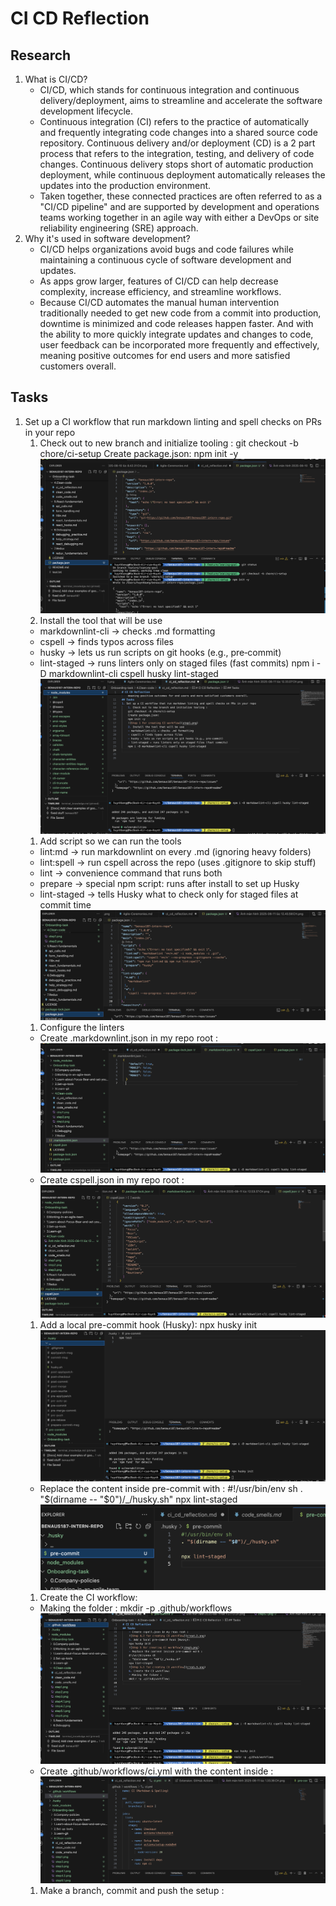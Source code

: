 # CI CD Reflection

## Research

1. What is CI/CD?
    - CI/CD, which stands for continuous integration and continuous delivery/deployment, aims to streamline and accelerate the software development lifecycle.  
    - Continuous integration (CI) refers to the practice of automatically and frequently integrating code changes into a shared source code repository. Continuous delivery and/or deployment (CD) is a 2 part process that refers to the integration, testing, and delivery of code changes. Continuous delivery stops short of automatic production deployment, while continuous deployment automatically releases the updates into the production environment.
    - Taken together, these connected practices are often referred to as a "CI/CD pipeline" and are supported by development and operations teams working together in an agile way with either a DevOps or site reliability engineering (SRE) approach.
2. Why it's used in software development?
    - CI/CD helps organizations avoid bugs and code failures while maintaining a continuous cycle of software development and updates.
    - As apps grow larger, features of CI/CD can help decrease complexity, increase efficiency, and streamline workflows.
    - Because CI/CD automates the manual human intervention traditionally needed to get new code from a commit into production, downtime is minimized and code releases happen faster. And with the ability to more quickly integrate updates and changes to code, user feedback can be incorporated more frequently and effectively, meaning positive outcomes for end users and more satisfied customers overall.

## Tasks

1. Set up a CI workflow that run markdown linting and spell checks on PRs in your repo
    1. Check out to new branch and initialize tooling :
    git checkout -b chore/ci-setup
    Create package.json:
    npm init -y
    ![Step 1 for creating CI workflow](step1.png)
    1. Install the tool that will be use
    - markdownlint-cli → checks .md formatting
    - cspell → finds typos across files
    - husky → lets us run scripts on git hooks (e.g., pre‑commit)
    - lint-staged → runs linters only on staged files (fast commits)
    npm i -D markdownlint-cli cspell husky lint-staged
    ![Step 2 for creating CI workflow](step2.png)
    1. Add script so we can run the tools
    - lint:md → run markdownlint on every .md (ignoring heavy folders)
    - lint:spell → run cspell across the repo (uses .gitignore to skip stuff)
    - lint → convenience command that runs both
    - prepare → special npm script: runs after install to set up Husky
    - lint-staged → tells Husky what to check only for staged files at commit time
    ![Step 3 for creating CI workflow](step3.png)
    1. Configure the linters
    - Create .markdownlint.json in my repo root :
    ![Step 4.1 for creating CI workflow](step4.1.png)
    - Create cspell.json in my repo root :
    ![Step 4.2 for creating CI workflow](step4.2.png)
    1. Add a local pre-commit hook (Husky):
    npx husky init
    ![Step 5 for creating CI workflow](step5.png)
    - Replace the content inside pre-commit with :
    #!/usr/bin/env sh
    . "$(dirname -- "$0")/_/husky.sh"
    npx lint-staged
    ![Step 5.1 for creating CI workflow](step5.1.png)
    1. Create the CI workflow:
    - Making the folder :
    mkdir -p .github/workflows
    ![Step 6 for creating CI workflow](step6.png)
    - Create .github/workflows/ci.yml with the content inside :
    ![Step 6.1 for creating CI workflow](step6.1.png)
    1. Make a branch, commit and push the setup :

